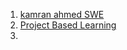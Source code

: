 1. [kamran ahmed SWE](https://github.com/kamranahmedse/developer-roadmap?tab=readme-ov-file)
2. [Project Based Learning](https://github.com/practical-tutorials/project-based-learning)
3. 